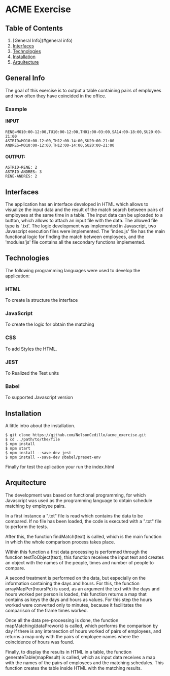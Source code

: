 # ACME Exercise

## Table of Contents
  1. [General Info](#general info)
  2. [Interfaces](#interfaces)
  3. [Technologies](#technologies)
  4. [Installation](#installation)
  5. [Arquitecture](#arquitecture)
 
## General Info
The goal of this exercise is to output a table containing pairs of employees and how often they have coincided in the office.

  ### Example
  
  #### INPUT
    RENE=MO10:00-12:00,TU10:00-12:00,TH01:00-03:00,SA14:00-18:00,SU20:00- 21:00
    ASTRID=MO10:00-12:00,TH12:00-14:00,SU20:00-21:00
    ANDRES=MO10:00-12:00,TH12:00-14:00,SU20:00-21:00

  #### OUTPUT:
    ASTRID-RENE: 2
    ASTRID-ANDRES: 3
    RENE-ANDRES: 2

## Interfaces

The application has an interface developed in HTML which allows to visualize the input data and the result of the match search between pairs of employees at the same time in a table.
The input data can be uploaded to a button, which allows to attach an input file with the data. The allowed file type is '.txt'.
The logic development was implemented in Javascript, two Javascript execution files were implemented. The 'index.js' file has the main functional logic for finding the match between employees, and the 'modules'js' file contains all the secondary functions implemented.

## Technologies

The following programming languages were used to develop the application:

  ### HTML
  To create la structure the interface
  ### JavaScript
  To create the logic for obtain the matching 
  ### CSS
  To add Styles the HTML.
  ### JEST
  To Realized the Test units
  ### Babel
  To supported Javascript version

## Installation

A little intro about the installation. 
```
$ git clone https://github.com/NelsonCedillo/acme_exercise.git
$ cd ../path/to/the/file
$ npm install
$ npm start
$ npm install --save-dev jest
$ npm install --save-dev @babel/preset-env
```
Finally for test the aplication your run the index.html

## Arquitecture

The development was based on functional programming, for which Javascript was used as the programming language to obtain schedule matching by employee pairs. 

In a first instance a ".txt" file is read which contains the data to be compared. If no file has been loaded, the code is executed with a ".txt" file to perform the tests.

After this, the function findMatch(text) is called, which is the main function in which the whole comparison process takes place.

Within this function a first data processing is performed through the function textToObject(text), this function receives the input text and creates an object with the names of the people, times and number of people to compare.

A second treatment is performed on the data, but especially on the information containing the days and hours. For this, the function arrayMapPer(hoursPe) is used, as an argument the text with the days and hours worked per person is loaded, this function returns a map that contains as keys the days and hours as values. For this step the hours worked were converted only to minutes, because it facilitates the comparison of the frame times worked.

Once all the data pre-processing is done, the function mapMatching(dataPrework) is called, which performs the comparison by day if there is any intersection of hours worked of pairs of employees, and returns a map only with the pairs of employee names where the coincidence of hours was found.

Finally, to display the results in HTML in a table, the function generateTable(mapResult) is called, which as input data receives a map with the names of the pairs of employees and the matching schedules.  This function creates the table inside HTML with the matching results.
